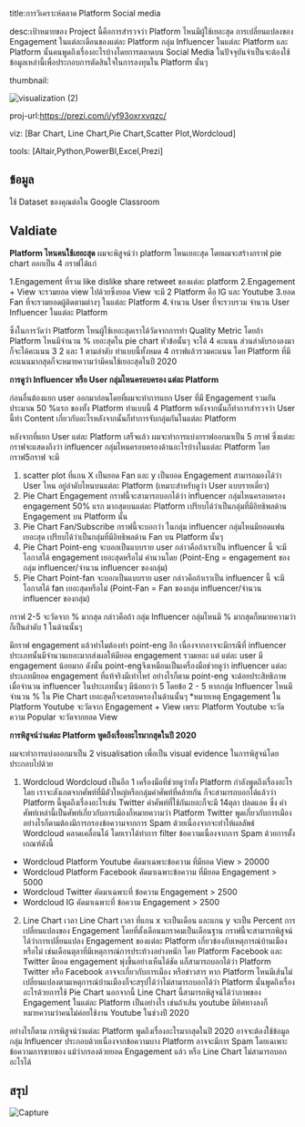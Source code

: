 title:การวิเคราะห์ตลาด Platform Social media

desc:เป้าหมายของ Project นี้คือการสำรวจว่า Platform ไหนมีผู้ใช้เยอะสุด การเปลี่ยนแปลงของ Engagement ในแต่ละเดือนของแต่ละ Platform กลุ่ม Influencer ในแต่ละ Platform และ Platform นั้นคนพูดถึงเรื่องอะไรบ้างโดยการตลาดบน Social Media ในปัจจุบันจำเป็นจะต้องใช้ข้อมูลเหล่านี้เพื่อประกอบการตัดสินใจในการลงทุนใน Platform นั้นๆ

thumbnail:

![visualization (2)](https://user-images.githubusercontent.com/83722061/117236122-4bf79480-ae52-11eb-9b88-7ee53474a3f1.png)

proj-url:https://prezi.com/i/yf93oxrxvqzc/

viz: [Bar Chart, Line Chart,Pie Chart,Scatter Plot,Wordcloud]

tools: [Altair,Python,PowerBI,Excel,Prezi]

## ข้อมูล
ใช้ Dataset ของคุณต่อใน Google Classroom
## Valdiate
**Platform ไหนคนใช้เยอะสุด**
ผมจะพิสูจน์ว่า platform ไหนเยอะสุด โดยผมจะสร้างกราฟ pie chart  ออกเป็น 4 กราฟได้แก่ 

1.Engagement ที่รวม like dislike share retweet ของแต่ละ platform 
2.Engagement + View จะรวมยอด view ไปด้วยซึ่งยอด View จะมี 2 Platform คือ IG และ Youtube 
3.ยอด Fan ที่จะรวมยอดผู้ติดตามต่างๆ ในแต่ละ Platform 
4.จำนวน User ที่จะรวบรวม จำนวน User Influencer ในแต่ละ Platform

ซึ่งในการวัดว่า Platform ไหนผู้ใช้เยอะสุดเราได้วัดจากการทำ Quality Metric โดยถ้า Platform ไหนมีจำนวน % เยอะสุดใน pie chart หัวข้อนั้นๆ จะได้ 4 คะแนน ส่วนลำดับรองลงมาก็จะได้คะแนน 3 2 และ 1 ตามลำดับ ทำแบบนี้ทั้งหมด 4 กราฟแล้วรวมคะแนน
โดย Platform ที่มีคะแนนมากสุดก็จะหมายความว่ามีคนใช้เยอะสุดในปี 2020

**การดูว่า Influencer หรือ User กลุ่มไหนครอบครอง แต่ละ Platform**

ก่อนอื่นต้องแยก user ออกมาก่อนโดยที่ผมจะทำการแยก User ที่มี Engagement รวมกันประมาณ 50 %แรก ของทั้ง Platform ทำแบบนี้ 4 Platform หลังจากนั้นก็ทำการสำรวจว่า User นี้ทำ Content เกี่ยวกับอะไรหลังจากนั้นก็ทำการจับกลุ่มกันในแต่ละ Platform

หลังจากที่แยก User แต่ละ Platform เสร็จแล้ว ผมจะทำการแบ่งกราฟออกมาเป็น 5 กราฟ ซึ่งแต่ละกราฟจะแสดงถึงว่า influencer กลุ่มไหนครอบครองด้านอะไรบ้างในแต่ละ Platform โดยกราฟ5กราฟ จะมี
1. scatter plot ที่แกน X เป็นยอด Fan และ y เป็นยอด Engagement สามารถมองได้ว่า User ไหน อยู่ลำดับไหนบนแต่ละ Platform (เหมาะสำหรับดูว่า User แบบรายเดี่ยว)
2. Pie Chart Engagement กราฟนี้จะสามารถบอกได้ว่า  influencer กลุ่มไหนครอบครอง engagement 50% แรก มากสุดบนแต่ละ Platform เปรียบได้ว่าเป็นกลุ่มที่มีอิทธิพลด้าน Engagement บน Platform นั้น
3. Pie Chart Fan/Subscribe กราฟนี้จะบอกว่า ในกลุ่ม influencer กลุ่มไหนมียอดแฟนเยอะสุด  เปรียบได้ว่าเป็นกลุ่มที่มีอิทธิพลด้าน Fan บน Platform นั้นๆ
4. Pie Chart Point-eng จะบอกเป็นแบบราย user กล่าวคือถ้าเราเป็น influencer นี้ จะมีโอกาสได้ engagement เยอะสุดหรือไม่ คำนวนโดย (Point-Eng = engagement ของกลุ่ม influencer/จำนวน influencer ของกลุ่ม)
5. Pie Chart Point-fan จะบอกเป็นแบบราย user กล่าวคือถ้าเราเป็น influencer นี้ จะมีโอกาสได้ fan เยอะสุดหรือไม่ (Point-Fan = Fan ของกลุ่ม influencer/จำนวน influencer ของกลุ่ม)

กราฟ 2-5 จะวัดจาก % มากสุด กล่าวคือถ้า กลุ่ม Influencer กลุ่มไหนมี % มากสุดก็หมายความว่าก็เป็นลำดับ 1 ในด้านนั้นๆ

มีกราฟ engagement แล้วทำไมต้องทำ point-eng อีก เนื่องจากอาจจะมีกรณีที่ influencer ประเภทนั้นมีจำนวนเยอะมากส่งผลให้มียอด engagement รวมเยอะ แต่ แต่ละ user มี engagement น้อยมาก ดังนั้น point-engจึงเหมือนเป็นเครื่องมือช่วยดูว่า influencer แต่ละประเภทมียอด engagement ที่แท้จริงมีเท่าไหร่
อย่างไรก็ตาม point-eng จะด้อยประสิทธิภาพ เมื่อจำนวน influencer ในประเภทนั้นๆ มีน้อยกว่า 5
โดยข้อ 2 - 5 หากกลุ่ม Influencer ไหนมีจำนวน % ใน Pie Chart เยอะสุดก็จะครอบครองในด้านนั้นๆ
*หมายเหตุ Engagement ใน Platform Youtube จะวัดจาก Engagement + View เพราะ Platform Youtube จะวัดความ Popular จะวัดจากยอด View

**การพิสูจน์ว่าแต่ละ Platform พูดถึงเรื่องอะไรมากสุดในปี 2020**

ผมจะทำการแบ่งออกมาเป็น 2 visualisation เพื่อเป็น visual evidence ในการพิสูจน์โดยประกอบไปด้วย
1. Wordcloud Wordcloud เป็นอีก 1 เครื่องมือที่ช่วยดูว่าทั้ง Platform กำลังพูดถึงเรื่องอะไร โดย เราจะสังเกตจากศัพท์ที่มีตัวใหญ่หรือกลุ่มคำศัพท์ที่คล้ายกัน ก็จะสามารถบอกได้แล้วว่า Platform นี้พูดถึงเรื่องอะไรเช่น Twitter คำศัพท์ที่ใช้กันเยอะก็จะมี 14ตุลา ปลดแอค ซึ่ง
คำศัพท์เหล่านี้เป็นศัพท์เกี่ยวกับการเมืองก็หมายความว่า Platform Twitter พูดเกี่ยวกับการเมือง อย่างไรก็ตามต้องมีการกรองข้อความจากการ Spam ด้วยเนื่องจากจะทำให้ผลลัพธ์ Wordcloud คลาดเคลื่อนได้
โดยเราได้ทำการ filter ข้อความเนื่องจากการ Spam ด้วยการตั้งเกณฑ์ดังนี้
* Wordcloud Platform Youtube คัดมาเฉพาะข้อความ ที่มียอด View > 20000 
* Wordcloud Platform Facebook คัดมาเฉพาะข้อความ ที่มียอด Engagement > 5000 
* Wordcloud Twitter คัดมาเฉพาะที่ ข้อความ Engagement > 2500
* Wordcloud IG คัดมาเฉพาะที่ ข้อความ Engagement > 2500


2. Line Chart เวลา
Line Chart เวลา ที่แกน x จะเป็นเดือน และแกน y จะเป็น Percent การเปลี่ยนแปลงของ Engagement โดยที่ตั้งเดือนมกราคมเป็นเดือนฐาน กราฟนี้จะสามารถพิสูจน์ได้ว่าการเปลี่ยนแปลง Engagement ของแต่ละ Platform เกี่ยวข้องกับเหตุการณ์บ้านเมืองหรือไม่ เช่นเดือนตุลาที่มีเหตุการณ์การประท้วงอย่างหนัก
โดย Platform Facebook และ Twitter มียอด engagement พุ่งขึ้นอย่างเห็นได้ชัด แก็สามารถบอกได้ว่า Platform Twitter หรือ Facebook อาจจะเกี่ยวกับการเมือง หรือข่าวสาร หาก Platform ไหนมีเส้นไม่เปลี่ยนแปลงตามเหตุการณ์บ้านเมืองก็จะสรุปได้ว่าไม่สามารถบอกได้ว่า Platform นั้นพูดถึงเรื่องอะไรด้วยการใช้ Pie Chart นอกจากนี้ Line Chart นี้สามารถพิสูจน์ได้ว่าภาพของ Engagement ในแต่ละ Platform เป็นอย่างไร
เช่นถ้าเส้น youtube มีทิศทางลงก็หมายความว่าคนไม่ค่อยใช้งาน Youtube ในช่วงปี 2020 

อย่างไรก็ตาม การพิสูจน์ว่าแต่ละ Platform พูดถึงเรื่องอะไรมากสุดในปี 2020 อาจจะต้องใช้ข้อมูลกลุ่ม Influencer ประกอบด้วยเนื่องจากข้อความบาง Platform อาจจะมีการ Spam โดยเฉเพาะข้อความการขายของ แม้ว่ากรองด้วยยอด Engagement แล้ว หรือ Line Chart ไม่สามารถบอกอะไรได้
## สรุป
![Capture](https://user-images.githubusercontent.com/83722061/117255798-46ab4180-ae74-11eb-885e-90f83be0fde4.PNG)



